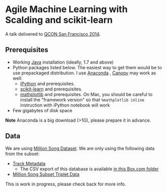 # Agile Machine Learning with Scalding and scikit-learn

A talk delivered to [QCON San Francisco 2014](http://qconsf.com/tutorial/agile-machine-learning-scalding-and-scikit-learn).

## Prerequisites

- Working [Java](http://www.java.com/) installation (ideally, 1.7 and above)
- Python packages listed below. The easiest way to get them would be to use prepackaged distribution. 
  I use [Anaconda](https://store.continuum.io/cshop/anaconda/) , 
  [Canopy](http://www.enthought.com/products/canopy) may work as well:
    - [iPython](http://ipython.org/) and prerequisites.
    - [scikit-learn](http://scikit-learn.org/) and prerequisites.
    - [mathplotlib](http://matplotlib.org/) and prerequisites. On Mac, you should be careful to install the "framework version" so that `%mathplotlib inline` instruction with iPython notebook will work
- Few gigabytes of disk space

**Note** Anaconda is a big download (>1G), please prepare it in advance.

## Data
We are using [Million Song Dataset](http://labrosa.ee.columbia.edu/millionsong/). We are only using the following 
data from the subset:

- [Track Metadata](http://labrosa.ee.columbia.edu/millionsong/sites/default/files/AdditionalFiles/track_metadata.db)
    - The CSV export of this database is available [in this Box.com folder](https://app.box.com/s/e99lauqs8kdfxhh3fe5s)
- [Million Song Subset Triplet Data](http://static.echonest.com/millionsongsubset_full.tar.gz)

This is work in progress, please check back for more info.